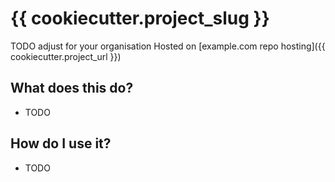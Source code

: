 # {{ cookiecutter.project_slug }}

TODO adjust for your organisation
Hosted on [example.com repo hosting]({{ cookiecutter.project_url }})

## What does this do?

* TODO

## How do I use it?

* TODO
